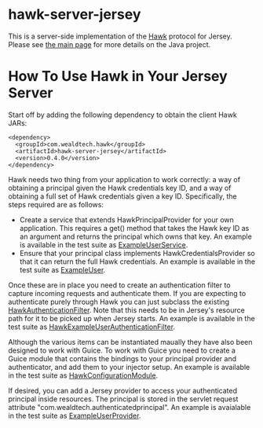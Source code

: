 hawk-server-jersey
==================

This is a server-side implementation of the [Hawk](/hueniverse/hawk) protocol for Jersey.  Please see [the main page](/wealdtech/hawk) for more details on the Java project.

How To Use Hawk in Your Jersey Server
=====================================

Start off by adding the following dependency to obtain the client Hawk JARs:

    <dependency>
      <groupId>com.wealdtech.hawk</groupId>
      <artifactId>hawk-server-jersey</artifactId>
      <version>0.4.0</version>
    </dependency>

Hawk needs two thing from your application to work correctly: a way of obtaining a principal given the Hawk credentials key ID, and a way of obtaining a full set of Hawk credentials given a key ID.  Specifically, the steps required are as follows:

* Create a service that extends HawkPrincipalProvider<T> for your own application.  This requires a get() method that takes the Hawk key ID as an argument and returns the principal which owns that key.  An example is available in the test suite as [ExampleUserService](src/test/java/test/com/wealdtech/hawk/service/ExampleUserService.java).
* Ensure that your principal class implements HawkCredentialsProvider<T> so that it can return the full Hawk credentials.  An example is available in the test suite as [ExampleUser](src/test/java/test/com/wealdtech/hawk/model/ExampleUser.java).

Once these are in place you need to create an authentication filter to capture incoming requests and authenticate them.  If you are expecting to authenticate purely through Hawk you can just subclass the existing [HawkAuthenticationFilter](src/main/java/com/wealdtech/hawk/jersey/HawkAuthenticationFilter.java).  Note that this needs to be in Jersey's resource path for it to be picked up when Jersey starts.  An example is available in the test suite as [HawkExampleUserAuthenticationFilter](src/test/java/test/com/wealdtech/hawk/jersey/HawkExampleUserAuthenticationFilter.java).

Although the various items can be instantiated maually they have also been designed to work with Guice.  To work with Guice you need to create a Guice module that contains the bindings to your principal provider and authenticator, and add them to your injector setup.  An example is available in the test suite as [HawkConfigurationModule](src/test/java/test/com/wealdtech/hawk/jersey/guice/HawkConfigurationModule.java).

If desired, you can add a Jersey provider to access your authenticated principal inside resources.  The principal is stored in the servlet request attribute "com.wealdtech.authenticatedprincipal".  An example is avaialable in the test suite as [ExampleUserProvider](src/test/java/test/com/wealdtech/hawk/jersey/providers/ExampleUserProvider.java).

